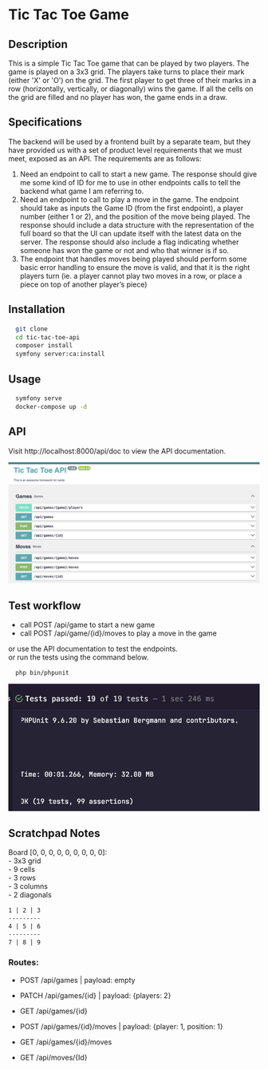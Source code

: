 # Tic Tac Toe Game

## Description
This is a simple Tic Tac Toe game that can be played by two players. 
The game is played on a 3x3 grid. 
The players take turns to place their mark (either 'X' or 'O') on the grid. 
The first player to get three of their marks in a row (horizontally, vertically, or diagonally) wins the game. If all the cells on the grid are filled and no player has won, the game ends in a draw.

## Specifications

The backend will be used by a frontend built by a separate team, but they have
provided us with a set of product level requirements that we must meet, exposed as
an API. The requirements are as follows:
1. Need an endpoint to call to start a new game. The response should give me
   some kind of ID for me to use in other endpoints calls to tell the backend what
   game I am referring to.
2. Need an endpoint to call to play a move in the game. The endpoint should take
   as inputs the Game ID (from the first endpoint), a player number (either 1 or 2),
   and the position of the move being played. The response should include a data
   structure with the representation of the full board so that the UI can update
   itself with the latest data on the server. The response should also include a flag
   indicating whether someone has won the game or not and who that winner is if
   so.
3. The endpoint that handles moves being played should perform some basic
   error handling to ensure the move is valid, and that it is the right players turn
   (ie. a player cannot play two moves in a row, or place a piece on top of another
   player’s piece)

## Installation
```bash
  git clone 
  cd tic-tac-toe-api
  composer install
  symfony server:ca:install
```

## Usage
```bash
  symfony serve
  docker-compose up -d
```

## API
Visit http://localhost:8000/api/doc to view the API documentation.

![](swagger.png)


## Test workflow
 - call POST /api/game to start a new game
 - call POST /api/game/{id}/moves to play a move in the game

or use the API documentation to test the endpoints.  
or run the tests using the command below.  

```bash
  php bin/phpunit
```
![](tests/results.png)

## Scratchpad Notes

Board [0, 0, 0, 0, 0, 0, 0, 0, 0]:  
    - 3x3 grid  
    - 9 cells  
    - 3 rows  
    - 3 columns  
    - 2 diagonals  

```
1 | 2 | 3
---------
4 | 5 | 6
---------
7 | 8 | 9
```


### Routes:
 - POST /api/games | payload: empty
 - PATCH /api/games/{id} | payload: {players: 2}
 - GET /api/games/{id}

 - POST /api/games/{id}/moves | payload: {player: 1, position: 1}
 - GET /api/games/{id}/moves
 - GET /api/moves/{Id}
 
